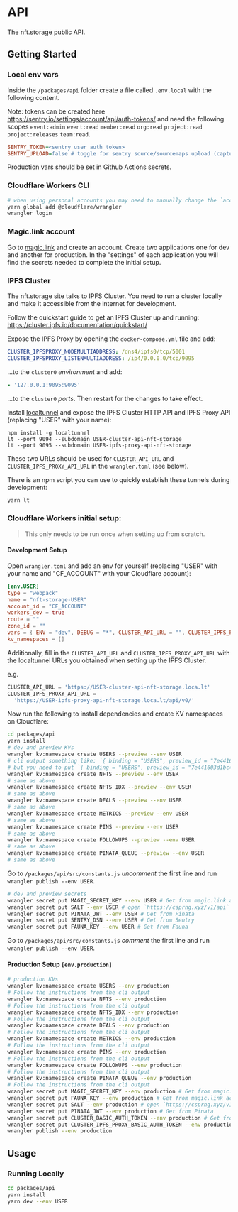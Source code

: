# API

The nft.storage public API.

## Getting Started

### Local env vars

Inside the `/packages/api` folder create a file called `.env.local` with the following content.

Note: tokens can be created here https://sentry.io/settings/account/api/auth-tokens/ and need the following scopes `event:admin` `event:read` `member:read` `org:read` `project:read` `project:releases` `team:read`.

```ini
SENTRY_TOKEN=<sentry user auth token>
SENTRY_UPLOAD=false # toggle for sentry source/sourcemaps upload (capture will still work)
```

Production vars should be set in Github Actions secrets.

### Cloudflare Workers CLI

```bash
# when using personal accounts you may need to manually change the `account_id` inside `wrangler.toml`
yarn global add @cloudflare/wrangler
wrangler login
```

### Magic.link account

Go to [magic.link](https://magic.link) and create an account. Create two applications one for dev and another for production. In the "settings" of each application you will find the secrets needed to complete the initial setup.

### IPFS Cluster

The nft.storage site talks to IPFS Cluster. You need to run a cluster locally and make it accessible from the internet for development.

Follow the quickstart guide to get an IPFS Cluster up and running: https://cluster.ipfs.io/documentation/quickstart/

Expose the IPFS Proxy by opening the `docker-compose.yml` file and add:

```yaml
CLUSTER_IPFSPROXY_NODEMULTIADDRESS: /dns4/ipfs0/tcp/5001
CLUSTER_IPFSPROXY_LISTENMULTIADDRESS: /ip4/0.0.0.0/tcp/9095
```

...to the `cluster0` _environment_ and add:

```yaml
- '127.0.0.1:9095:9095'
```

...to the `cluster0` _ports_. Then restart for the changes to take effect.

Install [localtunnel](https://localtunnel.me/) and expose the IPFS Cluster HTTP API and IPFS Proxy API (replacing "USER" with your name):

```
npm install -g localtunnel
lt --port 9094 --subdomain USER-cluster-api-nft-storage
lt --port 9095 --subdomain USER-ipfs-proxy-api-nft-storage
```

These two URLs should be used for `CLUSTER_API_URL` and `CLUSTER_IPFS_PROXY_API_URL` in the `wrangler.toml` (see below).

There is an npm script you can use to quickly establish these tunnels during development:

```sh
yarn lt
```

### Cloudflare Workers initial setup:

> This only needs to be run once when setting up from scratch.

#### Development Setup

Open `wrangler.toml` and add an env for yourself (replacing "USER" with your name and "CF_ACCOUNT" with your Cloudflare account):

```toml
[env.USER]
type = "webpack"
name = "nft-storage-USER"
account_id = "CF_ACCOUNT"
workers_dev = true
route = ""
zone_id = ""
vars = { ENV = "dev", DEBUG = "*", CLUSTER_API_URL = "", CLUSTER_IPFS_PROXY_API_URL = "", CLUSTER_ADDRS = "" }
kv_namespaces = []
```

Additionally, fill in the `CLUSTER_API_URL` and `CLUSTER_IPFS_PROXY_API_URL` with the localtunnel URLs you obtained when setting up the IPFS Cluster.

e.g.

```js
CLUSTER_API_URL = 'https://USER-cluster-api-nft-storage.loca.lt'
CLUSTER_IPFS_PROXY_API_URL =
  'https://USER-ipfs-proxy-api-nft-storage.loca.lt/api/v0/'
```

Now run the following to install dependencies and create KV namespaces on Cloudflare:

```bash
cd packages/api
yarn install
# dev and preview KVs
wrangler kv:namespace create USERS --preview --env USER
# cli output something like: `{ binding = "USERS", preview_id = "7e441603d1bc4d5a87f6cecb959018e4" }`
# but you need to put `{ binding = "USERS", preview_id = "7e441603d1bc4d5a87f6cecb959018e4", id = "7e441603d1bc4d5a87f6cecb959018e4" }` inside the `kv_namespaces`.
wrangler kv:namespace create NFTS --preview --env USER
# same as above
wrangler kv:namespace create NFTS_IDX --preview --env USER
# same as above
wrangler kv:namespace create DEALS --preview --env USER
# same as above
wrangler kv:namespace create METRICS --preview --env USER
# same as above
wrangler kv:namespace create PINS --preview --env USER
# same as above
wrangler kv:namespace create FOLLOWUPS --preview --env USER
# same as above
wrangler kv:namespace create PINATA_QUEUE --preview --env USER
# same as above
```

Go to `/packages/api/src/constants.js` _uncomment_ the first line and run `wrangler publish --env USER`.

```bash
# dev and preview secrets
wrangler secret put MAGIC_SECRET_KEY --env USER # Get from magic.link account
wrangler secret put SALT --env USER # open `https://csprng.xyz/v1/api` in the browser and use the value of `Data`
wrangler secret put PINATA_JWT --env USER # Get from Pinata
wrangler secret put SENTRY_DSN --env USER # Get from Sentry
wrangler secret put FAUNA_KEY --env USER # Get from Fauna
```

Go to `/packages/api/src/constants.js` _comment_ the first line and run `wrangler publish --env USER`.

#### Production Setup `[env.production]`

```bash
# production KVs
wrangler kv:namespace create USERS --env production
# Follow the instructions from the cli output
wrangler kv:namespace create NFTS --env production
# Follow the instructions from the cli output
wrangler kv:namespace create NFTS_IDX --env production
# Follow the instructions from the cli output
wrangler kv:namespace create DEALS --env production
# Follow the instructions from the cli output
wrangler kv:namespace create METRICS --env production
# Follow the instructions from the cli output
wrangler kv:namespace create PINS --env production
# Follow the instructions from the cli output
wrangler kv:namespace create FOLLOWUPS --env production
# Follow the instructions from the cli output
wrangler kv:namespace create PINATA_QUEUE --env production
# Follow the instructions from the cli output
wrangler secret put MAGIC_SECRET_KEY --env production # Get from magic.link account
wrangler secret put FAUNA_KEY --env production # Get from magic.link account
wrangler secret put SALT --env production # open `https://csprng.xyz/v1/api` in the browser and use the value of `Data`
wrangler secret put PINATA_JWT --env production # Get from Pinata
wrangler secret put CLUSTER_BASIC_AUTH_TOKEN --env production # Get from nft.storage vault in 1password
wrangler secret put CLUSTER_IPFS_PROXY_BASIC_AUTH_TOKEN --env production # Get from nft.storage vault in 1password
wrangler publish --env production
```

## Usage

### Running Locally

```bash
cd packages/api
yarn install
yarn dev --env USER
```
